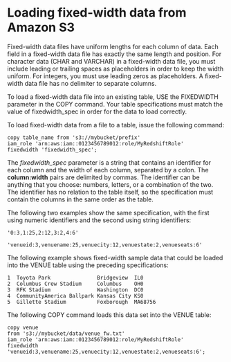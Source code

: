 # Loading fixed\-width data from Amazon S3<a name="t_loading_fixed_width_data"></a>

Fixed\-width data files have uniform lengths for each column of data\. Each field in a fixed\-width data file has exactly the same length and position\. For character data \(CHAR and VARCHAR\) in a fixed\-width data file, you must include leading or trailing spaces as placeholders in order to keep the width uniform\. For integers, you must use leading zeros as placeholders\. A fixed\-width data file has no delimiter to separate columns\.

To load a fixed\-width data file into an existing table, USE the FIXEDWIDTH parameter in the COPY command\. Your table specifications must match the value of fixedwidth\_spec in order for the data to load correctly\.

To load fixed\-width data from a file to a table, issue the following command:

```
copy table_name from 's3://mybucket/prefix' 
iam_role 'arn:aws:iam::0123456789012:role/MyRedshiftRole' 
fixedwidth 'fixedwidth_spec';
```

The *fixedwidth\_spec* parameter is a string that contains an identifier for each column and the width of each column, separated by a colon\. The **column:width** pairs are delimited by commas\. The identifier can be anything that you choose: numbers, letters, or a combination of the two\. The identifier has no relation to the table itself, so the specification must contain the columns in the same order as the table\.

The following two examples show the same specification, with the first using numeric identifiers and the second using string identifiers:

```
'0:3,1:25,2:12,3:2,4:6'
```

```
'venueid:3,venuename:25,venuecity:12,venuestate:2,venueseats:6'
```

The following example shows fixed\-width sample data that could be loaded into the VENUE table using the preceding specifications:

```
1  Toyota Park               Bridgeview  IL0
2  Columbus Crew Stadium     Columbus    OH0
3  RFK Stadium               Washington  DC0
4  CommunityAmerica Ballpark Kansas City KS0
5  Gillette Stadium          Foxborough  MA68756
```

The following COPY command loads this data set into the VENUE table:

```
copy venue
from 's3://mybucket/data/venue_fw.txt' 
iam_role 'arn:aws:iam::0123456789012:role/MyRedshiftRole' 
fixedwidth 'venueid:3,venuename:25,venuecity:12,venuestate:2,venueseats:6';
```